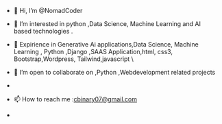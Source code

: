 - 👋 Hi, I’m @NomadCoder
- 👀 I’m interested in python ,Data Science, Machine Learning and AI based technologies .
- 🌱 Expirience in Generative Ai applications,Data Science, Machine Learning , Python ,Django ,SAAS Application,html, css3, Bootstrap,Wordpress, Tailwind,javascript \
- 💞️ I’m open to collaborate on ,Python ,Webdevelopment related projects 
- 


 
- 📫 How to reach me  :cbinary07@gmail.com
- 


<!---
NomadCoder101/NomadCoder101 is a ✨ special ✨ repository because its `README.md` (this file) appears on your GitHub profile.
You can click the Preview link to take a look at your changes.
--->

